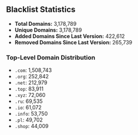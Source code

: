 ## Blacklist Statistics

- **Total Domains:** 3,178,789
- **Unique Domains:** 3,178,789
- **Added Domains Since Last Version:** 422,612
- **Removed Domains Since Last Version:** 265,739

### Top-Level Domain Distribution

-  `.com`: 1,508,743
-  `.org`: 252,842
-  `.net`: 212,979
-  `.top`: 83,911
-  `.xyz`: 72,060
-  `.ru`: 69,535
-  `.io`: 61,072
-  `.info`: 53,750
-  `.pl`: 49,702
-  `.shop`: 44,009
